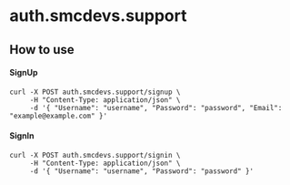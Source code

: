 # auth.smcdevs.support

## How to use
#### SignUp

``` 
curl -X POST auth.smcdevs.support/signup \
     -H "Content-Type: application/json" \
     -d '{ "Username": "username", "Password": "password", "Email": "example@example.com" }'
```

#### SignIn
```
curl -X POST auth.smcdevs.support/signin \
     -H "Content-Type: application/json" \
     -d '{ "Username": "username", "Password": "password" }'
```